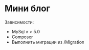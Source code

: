 Мини блог
============================

Зависимости:
 - MySql  v > 5.0
 - Composer
 - Выполнить миграции из /Migration



